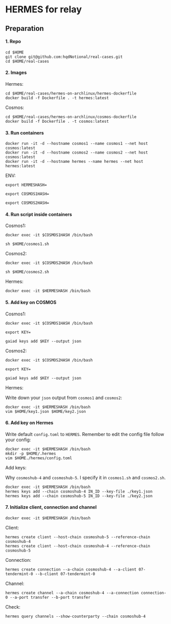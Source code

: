 # HERMES for relay

## Preparation
#### 1. Repo
```
cd $HOME
git clone git@github.com:hqdNotional/real-cases.git
cd $HOME/real-cases
```

#### 2. Images
Hermes:
```
cd $HOME/real-cases/hermes-on-archlinux/hermes-dockerfile
docker build -f Dockerfile . -t hermes:latest
```
Cosmos:
```
cd $HOME/real-cases/hermes-on-archlinux/cosmos-dockerfile
docker build -f Dockerfile . -t cosmos:latest
```

#### 3. Run containers
```
docker run -it -d --hostname cosmos1 --name cosmos1 --net host cosmos:latest
docker run -it -d --hostname cosmos2 --name cosmos2 --net host cosmos:latest
docker run -it -d --hostname hermes --name hermes --net host hermes:latest
```
ENV:
```
export HERMESHASH=
```
```
export COSMOS1HASH=
```
```
export COSMOS2HASH=
```

#### 4. Run script inside containers
Cosmos1:
```
docker exec -it $COSMOS1HASH /bin/bash
```
```
sh $HOME/cosmos1.sh
```
Cosmos2:
```
docker exec -it $COSMOS2HASH /bin/bash
```
```
sh $HOME/cosmos2.sh
```
Hermes:
```
docker exec -it $HERMESHASH /bin/bash
```
#### 5. Add key on COSMOS
Cosmos1:
```
docker exec -it $COSMOS1HASH /bin/bash
```
```
export KEY=
```
```
gaiad keys add $KEY --output json
```

Cosmos2:
```
docker exec -it $COSMOS2HASH /bin/bash
```
```
export KEY=
```
```
gaiad keys add $KEY --output json
```

Hermes:

Write down your `json` output from `cosmos1` and `cosmos2`:
```
docker exec -it $HERMESHASH /bin/bash
vim $HOME/key1.json $HOME/key2.json 
```
#### 6. Add key on Hermes
Write default `config.toml` to `HERMES`. Remember to edit the config file follow your config:

```
docker exec -it $HERMESHASH /bin/bash
mkdir -p $HOME/.hermes
vim $HOME./hermes/config.toml
```
Add keys:

Why `cosmoshub-4` and `cosmoshub-5`. I specify it in `cosmos1.sh` and `cosmos2.sh`.
```
docker exec -it $HERMESHASH /bin/bash
hermes keys add --chain cosmoshub-4 IN_ID --key-file ./key1.json
hermes keys add --chain cosmoshub-5 IN_ID --key-file ./key2.json
```
#### 7. Initialize client, connection and channel
```
docker exec -it $HERMESHASH /bin/bash
```
Client:
```
hermes create client --host-chain cosmoshub-5 --reference-chain cosmoshub-4
hermes create client --host-chain cosmoshub-4 --reference-chain cosmoshub-5
```
Connection:
```
hermes create connection --a-chain cosmoshub-4 --a-client 07-tendermint-0 --b-client 07-tendermint-0
```
Channel:
```
hermes create channel --a-chain cosmoshub-4 --a-connection connection-0 --a-port transfer --b-port transfer
```
Check:
```
hermes query channels --show-counterparty --chain cosmoshub-4
```
